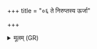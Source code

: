 +++
title = "०६ ते निरुप्तस्य ऊर्जा"

+++
<details><summary>मूलम् (GR)</summary>

(…) ते निरुप्तस्य-  
-ऊर्जा यावहतस्य ते ।  
ऊर्जां ते पच्यमानस्य-  
-ऊर्जां पक्वात् ते (…) ॥
</details>